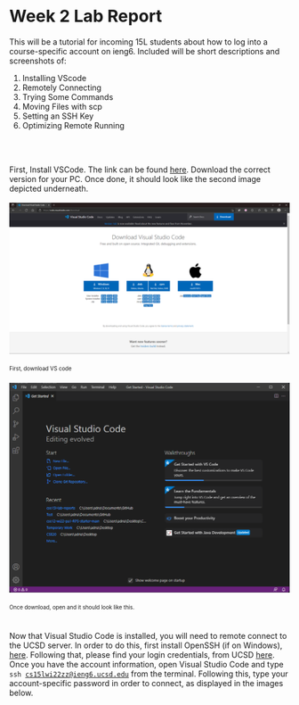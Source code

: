 <h1 style="font-size:30px;">Week 2 Lab Report</h1>

This will be a tutorial for incoming 15L students about how to log into a course-specific account on ieng6. Included will be short descriptions and screenshots of:
1. Installing VScode
2. Remotely Connecting
3. Trying Some Commands
4. Moving Files with scp
5. Setting an SSH Key
6. Optimizing Remote Running

<br>
<br> 

First, Install VSCode. The link can be found <a href="https://code.visualstudio.com/download">here</a>. Download the correct version for your PC. Once done, it should look like the second image depicted underneath. <br>
<br>
<img src="DownloadVSCode.png">


<sub><sup>First, download VS code</sup></sub>

<img src="VisualStudioCode.png">


<sub><sup>Once download, open and it should look like this.</sup></sub>
<br>
<br>

Now that Visual Studio Code is installed, you will need to remote connect to the UCSD server. In order to do this, first install OpenSSH (if on Windows), <a href="https://docs.microsoft.com/en-us/windows-server/administration/openssh/openssh_install_firstuse">here</a>. Following that, please find your login credentials, from UCSD <a href="https://sdacs.ucsd.edu/~icc/index.php">here</a>. Once you have the account information, open Visual Studio Code and type <code>ssh cs15lwi22zz@ieng6.ucsd.edu</code> from the terminal. Following this, type your account-specific password in order to connect, as displayed in the images below. 
